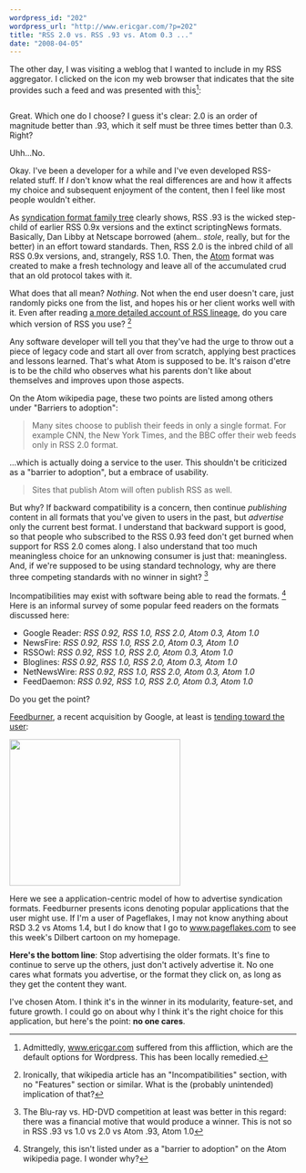 ```yaml
---
wordpress_id: "202"
wordpress_url: "http://www.ericgar.com/?p=202"
title: "RSS 2.0 vs. RSS .93 vs. Atom 0.3 ..."
date: "2008-04-05"
---
```

The other day, I was visiting a weblog that I wanted to include in my RSS aggregator. I clicked on the icon my web browser that indicates that the site provides such a feed and was presented with this[^*]:

<a href='http://www.ericgar.com/uploads/2008/01/chooserss.png' title=''><img class="bo" src='http://www.ericgar.com/uploads/2008/01/chooserss.png' alt='' /></a>

Great. Which one do I choose?  I guess it's clear: 2.0 is an order of magnitude better than .93, which it self must be three times better than 0.3. Right? 

Uhh...No.

Okay. I've been a developer for a while and I've even developed RSS-related stuff. If <em>I</em> don't know what the real differences are and how it affects my choice and subsequent enjoyment of the content, then I feel like most people wouldn't either.

As <a href="http://en.wikipedia.org/wiki/Syndication_format_family_tree">syndication format family tree</a> clearly shows, RSS .93 is the wicked step-child of earlier RSS 0.9x versions and the extinct scriptingNews formats. Basically, Dan Libby at Netscape borrowed (ahem.. <em>stole</em>, really, but for the better) in an effort toward standards. Then, RSS 2.0 is the inbred child of all RSS 0.9x versions, and, strangely, RSS 1.0. Then, the <a href="http://en.wikipedia.org/wiki/Atom_(standard)">Atom</a> format was created to make a fresh technology and leave all of the accumulated crud that an old protocol takes with it. 

What does that all mean? <em>Nothing</em>. Not when the end user doesn't care, just randomly picks one from the list, and hopes his or her client works well with it. Even after reading <a href="http://en.wikipedia.org/wiki/RSS">a more detailed account of RSS lineage</a>, do you care which version of RSS you use? [^**]

Any software developer will tell you that they've had the urge to throw out a piece of legacy code and start all over from scratch, applying best practices and lessons learned. That's what Atom is supposed to be. It's raison d'etre is to be the child who observes what his parents don't like about themselves and improves upon those aspects. 

On the Atom wikipedia page, these two points are listed among others under "Barriers to adoption":

<blockquote>Many sites choose to publish their feeds in only a single format. For example CNN, the New York Times, and the BBC offer their web feeds only in RSS 2.0 format.</blockquote>

...which is actually doing a service to the user. This shouldn't be criticized as a "barrier to adoption", but a embrace of usability.

<blockquote>Sites that publish Atom will often publish RSS as well.</blockquote>

But why? If backward compatibility is a concern, then continue <em>publishing</em> content in all formats that you've given to users in the past, but <em>advertise</em> only the current best format. 
I understand that backward support is good, so that people who subscribed to the RSS 0.93 feed don't get burned when support for RSS 2.0 comes along. I also understand that too much meaningless choice for an unknowing consumer is just that: meaningless. And, if we're supposed to be using standard technology, why are there three competing standards with no winner in sight? [^***]

Incompatibilities may exist with software being able to read the formats. [^****] Here is an informal survey of some popular feed readers on the formats discussed here:

* Google Reader: <em>RSS 0.92, RSS 1.0, RSS 2.0, Atom 0.3, Atom 1.0</em>
* NewsFire: <em>RSS 0.92, RSS 1.0, RSS 2.0, Atom 0.3, Atom 1.0</em>
* RSSOwl: <em>RSS 0.92,  RSS 1.0, RSS 2.0, Atom 0.3, Atom 1.0</em>
* Bloglines: <em>RSS 0.92,  RSS 1.0, RSS 2.0, Atom 0.3, Atom 1.0</em>
* NetNewsWire: <em>RSS 0.92,  RSS 1.0, RSS 2.0, Atom 0.3, Atom 1.0</em>
* FeedDaemon: <em>RSS 0.92,  RSS 1.0, RSS 2.0, Atom 0.3, Atom 1.0</em>

Do you get the point?

<span><a href="http://www.feedburner.com/">Feedburner</a>, a recent acquisition by Google, at least is <a href="http://feeds.feedburner.com/BurnThisRSS2">tending toward the user</a>:</span>

<a href='/uploads/2008/04/feedburner.png'><img src="/uploads/2008/04/feedburner-300x257.png" alt="" title="feedburner" width="300" height="257" class="bo alignnone size-medium wp-image-221" /></a>

Here we see a application-centric model of how to advertise syndication formats. Feedburner presents icons denoting popular applications that the user might use. If I'm a user of Pageflakes, I may not know anything about RSD 3.2 vs Atoms 1.4, but I do know that I go to www.pageflakes.com to see this week's Dilbert cartoon on my homepage.

<span><strong>Here's the bottom line</strong>: Stop advertising the older formats. It's fine to continue to serve up the others, just don't actively advertise it. No one cares what formats you advertise, or the format they click on, as long as they get the content they want.</span>

I've chosen Atom. I think it's in the winner in its modularity, feature-set, and future growth. I could go on about why I think it's the right choice for this application, but here's the point: <strong>no one cares</strong>.



[^*]: Admittedly, www.ericgar.com suffered from this affliction, which
are the default options for Wordpress. This has been locally remedied.

[^**]: Ironically, that wikipedia article has an "Incompatibilities"
section, with no "Features" section or similar. What is the (probably
unintended) implication of that?

[^***]: The Blu-ray vs. HD-DVD competition at least was better in this
regard: there was a financial motive that would produce a winner. This
is not so in RSS .93 vs 1.0 vs 2.0 vs Atom .93, Atom 1.0

[^****]: Strangely, this isn't listed under as a "barrier to adoption"
on the Atom wikipedia page. I wonder why?
